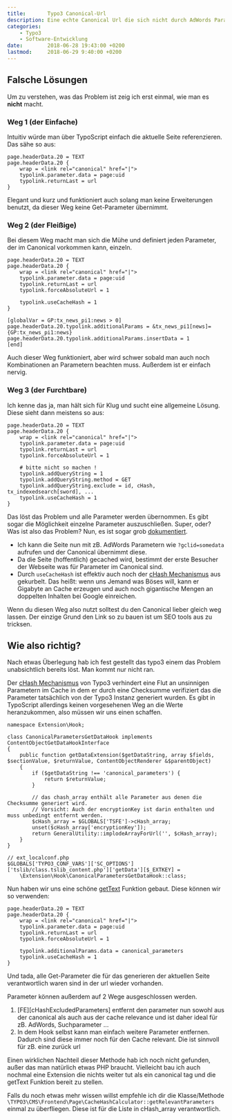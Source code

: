 ```yaml
---
title:       Typo3 Canonical-Url
description: Eine echte Canonical Url die sich nicht durch AdWords Parameter und Ähnlichem austricksen lässt. 
categories:
    - Typo3
    - Software-Entwicklung
date:        2018-06-28 19:43:00 +0200
lastmod:     2018-06-29 9:40:00 +0200
---
```


## Falsche Lösungen

Um zu verstehen, was das Problem ist zeig ich erst einmal, wie man es **nicht** macht.

### Weg 1 (der Einfache)

Intuitiv würde man über TypoScript einfach die aktuelle Seite referenzieren. Das sähe so aus:

```
page.headerData.20 = TEXT
page.headerData.20 {
    wrap = <link rel="canonical" href="|">
    typolink.parameter.data = page:uid
    typolink.returnLast = url
}
```

Elegant und kurz und funktioniert auch solang man keine Erweiterungen benutzt, da dieser Weg keine Get-Parameter übernimmt.

### Weg 2 (der Fleißige)

Bei diesem Weg macht man sich die Mühe und definiert jeden Parameter, der im Canonical vorkommen kann, einzeln.

```
page.headerData.20 = TEXT
page.headerData.20 {
    wrap = <link rel="canonical" href="|">
    typolink.parameter.data = page:uid
    typolink.returnLast = url
    typolink.forceAbsoluteUrl = 1
    
    typolink.useCacheHash = 1
}

[globalVar = GP:tx_news_pi1:news > 0]
page.headerData.20.typolink.additionalParams = &tx_news_pi1[news]={GP:tx_news_pi1:news}
page.headerData.20.typolink.additionalParams.insertData = 1
[end]
```

Auch dieser Weg funktioniert, aber wird schwer sobald man auch noch Kombinationen an Parametern beachten muss. Außerdem ist er einfach nervig.

### Weg 3 (der Furchtbare)

Ich kenne das ja, man hält sich für Klug und sucht eine allgemeine Lösung. Diese sieht dann meistens so aus:

```
page.headerData.20 = TEXT
page.headerData.20 {
    wrap = <link rel="canonical" href="|">
    typolink.parameter.data = page:uid
    typolink.returnLast = url
    typolink.forceAbsoluteUrl = 1
    
    # bitte nicht so machen !
    typolink.addQueryString = 1
    typolink.addQueryString.method = GET
    typolink.addQueryString.exclude = id, cHash, tx_indexedsearch[sword], ...
    typolink.useCacheHash = 1
}
```

Das löst das Problem und alle Parameter werden übernommen. Es gibt sogar die Möglichkeit einzelne Parameter auszuschließen.
Super, oder? Was ist also das Problem? Nun, es ist sogar grob [dokumentiert](https://docs.typo3.org/typo3cms/TyposcriptReference/latest/Functions/Typolink/#addquerystring).

- Ich kann die Seite nun mit zB. AdWords Parametern wie `?gclid=somedata` aufrufen und der Canonical übernimmt diese.
- Da die Seite (hoffentlich) gecached wird, bestimmt der erste Besucher der Webseite was für Parameter im Canonical sind.
- Durch `useCacheHash` ist effektiv auch noch der [cHash Mechanismus] aus gekurbelt. Das heißt: wenn uns Jemand was Böses will, kann er Gigabyte an Cache erzeugen und auch noch gigantische Mengen an doppelten Inhalten bei Google einreichen.

Wenn du diesen Weg also nutzt solltest du den Canonical lieber gleich weg lassen. Der einzige Grund den Link so zu bauen ist um SEO tools aus zu tricksen.

## Wie also richtig?

Nach etwas Überlegung hab ich fest gestellt das typo3 einem das Problem unabsichtlich bereits löst. Man kommt nur nicht ran.

Der [cHash Mechanismus] von Typo3 verhindert eine Flut an unsinnigen Parametern im Cache in dem er durch eine Checksumme verifiziert das die Parameter tatsächlich von der Typo3 Instanz generiert wurden. Es gibt in TypoScript allerdings keinen vorgesehenen Weg an die Werte heranzukommen, also müssen wir uns einen schaffen.

```php?start_inline=true
namespace Extension\Hook;

class CanonicalParametersGetDataHook implements ContentObjectGetDataHookInterface
{
    public function getDataExtension($getDataString, array $fields, $sectionValue, $returnValue, ContentObjectRenderer &$parentObject)
    {
        if ($getDataString !== 'canonical_parameters') {
            return $returnValue;
        }

        // das chash_array enthält alle Parameter aus denen die Checksumme generiert wird.
        // Vorsicht: Auch der encryptionKey ist darin enthalten und muss unbedingt entfernt werden.
        $cHash_array = $GLOBALS['TSFE']->cHash_array;
        unset($cHash_array['encryptionKey']);
        return GeneralUtility::implodeArrayForUrl('', $cHash_array);
    }
}

// ext_localconf.php
$GLOBALS['TYPO3_CONF_VARS']['SC_OPTIONS']['tslib/class.tslib_content.php']['getData'][$_EXTKEY] =
    \Extension\Hook\CanonicalParametersGetDataHook::class;
```

Nun haben wir uns eine schöne [getText] Funktion gebaut. Diese können wir so verwenden:

```
page.headerData.20 = TEXT
page.headerData.20 {
    wrap = <link rel="canonical" href="|">
    typolink.parameter.data = page:uid
    typolink.returnLast = url
    typolink.forceAbsoluteUrl = 1
    
    typolink.additionalParams.data = canonical_parameters
    typolink.useCacheHash = 1
}
```

Und tada, alle Get-Parameter die für das generieren der aktuellen Seite verantwortlich waren sind in der url wieder vorhanden.

Parameter können außerdem auf 2 Wege ausgeschlossen werden.

1. [FE][cHashExcludedParameters] entfernt den parameter nun sowohl aus der canonical als auch aus der cache relevance und ist daher ideal für zB. AdWords, Suchparameter ...
2. In dem Hook selbst kann man einfach weitere Parameter entfernen. Dadurch sind diese immer noch für den Cache relevant. Die ist sinnvoll für zB. eine zurück url 

Einen wirklichen Nachteil dieser Methode hab ich noch nicht gefunden, außer das man natürlich etwas PHP braucht. Vielleicht bau ich auch nochmal eine Extension die nichts weiter tut als ein canonical tag und die getText Funktion bereit zu stellen.

Falls du noch etwas mehr wissen willst empfehle ich dir die Klasse/Methode `\TYPO3\CMS\Frontend\Page\CacheHashCalculator::getRelevantParameters` einmal zu überfliegen. Diese ist für die Liste in cHash_array verantwortlich.


[cHash Mechanismus]: (https://www.typo3lexikon.de/typo3-tutorials/core/cache/chash-was-ist-das.html)
[getText]: (https://docs.typo3.org/typo3cms/TyposcriptReference/8.7/DataTypes/Gettext/)